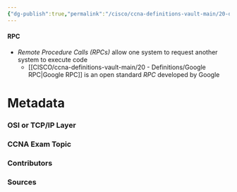 ```yaml
---
{"dg-publish":true,"permalink":"/cisco/ccna-definitions-vault-main/20-definitions/rpc/","tags":["defs_ccna"]}
---
```


#### RPC
- *Remote Procedure Calls (RPCs)* allow one system to request another system to execute code
	- [[CISCO/ccna-definitions-vault-main/20 - Definitions/Google RPC\|Google RPC]] is an open standard *RPC* developed by Google

# Metadata
### OSI or TCP/IP Layer

### CCNA Exam Topic

### Contributors

### Sources
